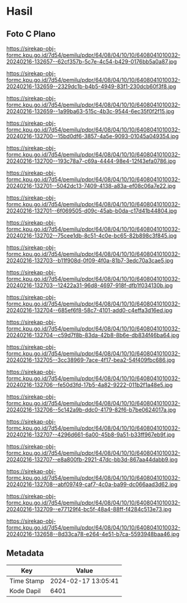 # Hasil

## Foto C Plano

https://sirekap-obj-formc.kpu.go.id/7d54/pemilu/pdpr/64/08/04/10/10/6408041010032-20240216-132657--62cf357b-5c7e-4c54-b429-0176bb5a0a87.jpg

https://sirekap-obj-formc.kpu.go.id/7d54/pemilu/pdpr/64/08/04/10/10/6408041010032-20240216-132659--2329dc1b-b4b5-4949-83f1-230dcb60f3f8.jpg

https://sirekap-obj-formc.kpu.go.id/7d54/pemilu/pdpr/64/08/04/10/10/6408041010032-20240216-132659--1a99ba63-515c-4b3c-9544-6ec35f0f2f15.jpg

https://sirekap-obj-formc.kpu.go.id/7d54/pemilu/pdpr/64/08/04/10/10/6408041010032-20240216-132700--15bd0df6-3857-4a5e-9093-01045a049354.jpg

https://sirekap-obj-formc.kpu.go.id/7d54/pemilu/pdpr/64/08/04/10/10/6408041010032-20240216-132700--193c78a7-c69a-4444-98e4-12f43efa0786.jpg

https://sirekap-obj-formc.kpu.go.id/7d54/pemilu/pdpr/64/08/04/10/10/6408041010032-20240216-132701--5042dc13-7409-4138-a83a-ef08c06a7e22.jpg

https://sirekap-obj-formc.kpu.go.id/7d54/pemilu/pdpr/64/08/04/10/10/6408041010032-20240216-132701--6f069505-d09c-45ab-b0da-c17d41b44804.jpg

https://sirekap-obj-formc.kpu.go.id/7d54/pemilu/pdpr/64/08/04/10/10/6408041010032-20240216-132702--75cee1db-8c51-4c0e-bc65-82b898c3f845.jpg

https://sirekap-obj-formc.kpu.go.id/7d54/pemilu/pdpr/64/08/04/10/10/6408041010032-20240216-132703--b11f908d-0f09-4f0a-81b7-3edc70a3cae5.jpg

https://sirekap-obj-formc.kpu.go.id/7d54/pemilu/pdpr/64/08/04/10/10/6408041010032-20240216-132703--12422a31-96d8-4697-918f-dfb1f034130b.jpg

https://sirekap-obj-formc.kpu.go.id/7d54/pemilu/pdpr/64/08/04/10/10/6408041010032-20240216-132704--685ef6f8-58c7-4101-add0-c4effa3d16ed.jpg

https://sirekap-obj-formc.kpu.go.id/7d54/pemilu/pdpr/64/08/04/10/10/6408041010032-20240216-132704--c59d7f8b-83da-42b8-8b6e-db834f46ba64.jpg

https://sirekap-obj-formc.kpu.go.id/7d54/pemilu/pdpr/64/08/04/10/10/6408041010032-20240216-132705--3cc38969-7ace-4f17-bea2-54f409fbc686.jpg

https://sirekap-obj-formc.kpu.go.id/7d54/pemilu/pdpr/64/08/04/10/10/6408041010032-20240216-132706--fe50d3fd-17b5-4a82-9222-011b2f1a48e5.jpg

https://sirekap-obj-formc.kpu.go.id/7d54/pemilu/pdpr/64/08/04/10/10/6408041010032-20240216-132706--5c142a9b-ddc0-4179-82f6-b7be0624017a.jpg

https://sirekap-obj-formc.kpu.go.id/7d54/pemilu/pdpr/64/08/04/10/10/6408041010032-20240216-132707--4296d661-6a00-45b8-9a51-b33ff967eb9f.jpg

https://sirekap-obj-formc.kpu.go.id/7d54/pemilu/pdpr/64/08/04/10/10/6408041010032-20240216-132707--e8a800fb-2921-47dc-bb3d-867aa44dabb9.jpg

https://sirekap-obj-formc.kpu.go.id/7d54/pemilu/pdpr/64/08/04/10/10/6408041010032-20240216-132708--abf09749-caf7-4c0a-ba99-dc066aad3d62.jpg

https://sirekap-obj-formc.kpu.go.id/7d54/pemilu/pdpr/64/08/04/10/10/6408041010032-20240216-132709--e77129f4-bc5f-48a4-88ff-f4284c513e73.jpg

https://sirekap-obj-formc.kpu.go.id/7d54/pemilu/pdpr/64/08/04/10/10/6408041010032-20240216-132658--8d33ca78-e264-4e51-b7ca-5593948baa46.jpg


## Metadata

| Key        | Value               |
| ---------- | ------------------- |
| Time Stamp | 2024-02-17 13:05:41 |
| Kode Dapil | 6401                |



